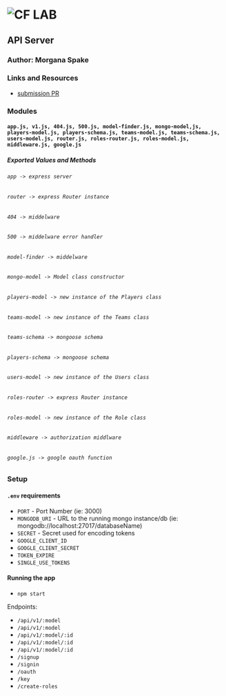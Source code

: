 ![CF](http://i.imgur.com/7v5ASc8.png) LAB   
=================================================   
  
## API Server   
  
### Author: Morgana Spake  
  
### Links and Resources  
* [submission PR](https://github.com/401-advanced-javascript-mspake/api-server/pull/1)  
  
### Modules  
#### `app.js, v1.js, 404.js, 500.js, model-finder.js, mongo-model,js, players-model.js, players-schema.js, teams-model.js, teams-schema.js, users-model.js, router.js, roles-router.js, roles-model.js, middleware.js, google.js`  
  
##### Exported Values and Methods  
  
###### `app -> express server`  
###### `router -> express Router instance`   
###### `404 -> middelware`  
###### `500 -> middelware error handler`  
###### `model-finder -> middelware`  
###### `mongo-model -> Model class constructor`  
###### `players-model -> new instance of the Players class`  
###### `teams-model -> new instance of the Teams class`  
###### `teams-schema -> mongoose schema`  
###### `players-schema -> mongoose schema`  
###### `users-model -> new instance of the Users class`  
###### `roles-router -> express Router instance`  
###### `roles-model -> new instance of the Role class`  
###### `middleware -> authorization middlware`  
###### `google.js -> google oauth function`
  
### Setup   
#### `.env` requirements  
* `PORT` - Port Number (ie: 3000)  
* `MONGODB_URI` - URL to the running mongo instance/db (ie: mongodb://localhost:27017/databaseName)
* `SECRET` - Secret used for encoding tokens  
* `GOOGLE_CLIENT_ID`  
* `GOOGLE_CLIENT_SECRET`  
* `TOKEN_EXPIRE`  
* `SINGLE_USE_TOKENS`  
  
#### Running the app  
* `npm start`  
  
Endpoints:  
* `/api/v1/:model`  
* `/api/v1/:model`  
* `/api/v1/:model/:id`  
* `/api/v1/:model/:id`  
* `/api/v1/:model/:id`  
* `/signup`  
* `/signin`  
* `/oauth`  
* `/key`  
* `/create-roles`  